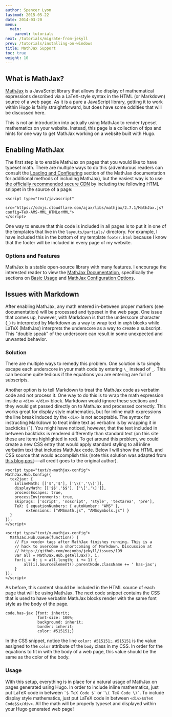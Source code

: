 ```yaml
---
author: Spencer Lyon
lastmod: 2015-05-22
date: 2014-03-20
menu:
  main:
    parent: tutorials
next: /tutorials/migrate-from-jekyll
prev: /tutorials/installing-on-windows
title: MathJax Support
toc: true
weight: 10
---
```


## What is MathJax?

[MathJax](http://www.mathjax.org/) is a JavaScript library that allows the display of mathematical expressions described via a LaTeX-style syntax in the HTML (or Markdown) source of a web page. As it is a pure a JavaScript library, getting it to work within Hugo is fairly straightforward, but does have some oddities that will be discussed here.

This is not an introduction into actually using MathJax to render typeset mathematics on your website. Instead, this page is a collection of tips and hints for one way to get MathJax working on a website built with Hugo.

## Enabling MathJax

The first step is to enable MathJax on pages that you would like to have typeset math. There are multiple ways to do this (adventurous readers can consult the [Loading and Configuring](http://docs.mathjax.org/en/latest/configuration.html) section of the MathJax documentation for additional methods of including MathJax), but the easiest way is to use [the officially recommended secure CDN](https://cdnjs.com/) by including the following HTML snippet in the source of a page:

    <script type="text/javascript"
      src="https://cdnjs.cloudflare.com/ajax/libs/mathjax/2.7.1/MathJax.js?config=TeX-AMS-MML_HTMLorMML">
    </script>

One way to ensure that this code is included in all pages is to put it in one of the templates that live in the `layouts/partials/` directory. For example, I have included this in the bottom of my template `footer.html` because I know that the footer will be included in every page of my website.

### Options and Features

MathJax is a stable open-source library with many features. I encourage the interested reader to view the [MathJax Documentation](http://docs.mathjax.org/en/latest/index.html), specifically the sections on [Basic Usage](http://docs.mathjax.org/en/latest/index.html#basic-usage) and [MathJax Configuration Options](http://docs.mathjax.org/en/latest/index.html#mathjax-configuration-options).

## Issues with Markdown

After enabling MathJax, any math entered in-between proper markers (see documentation) will be processed and typeset in the web page. One issue that comes up, however, with Markdown is that the underscore character (`_`) is interpreted by Markdown as a way to wrap text in `emph` blocks while LaTeX (MathJax) interprets the underscore as a way to create a subscript. This "double speak" of the underscore can result in some unexpected and unwanted behavior.

### Solution

There are multiple ways to remedy this problem. One solution is to simply escape each underscore in your math code by entering `\_` instead of `_`. This can become quite tedious if the equations you are entering are full of subscripts.

Another option is to tell Markdown to treat the MathJax code as verbatim code and not process it. One way to do this is to wrap the math expression inside a `<div>` `</div>` block. Markdown would ignore these sections and they would get passed directly on to MathJax and processed correctly. This works great for display style mathematics, but for inline math expressions the line break induced by the `<div>` is not acceptable. The syntax for instructing Markdown to treat inline text as verbatim is by wrapping it in backticks (`` ` ``). You might have noticed, however, that the text included in between backticks is rendered differently than standard text (on this site these are items highlighted in red). To get around this problem, we could create a new CSS entry that would apply standard styling to all inline verbatim text that includes MathJax code. Below I will show the HTML and CSS source that would accomplish this (note this solution was adapted from [this blog post](http://doswa.com/2011/07/20/mathjax-in-markdown.html)---all credit goes to the original author).

    <script type="text/x-mathjax-config">
    MathJax.Hub.Config({
      tex2jax: {
        inlineMath: [['$','$'], ['\\(','\\)']],
        displayMath: [['$$','$$'], ['\[','\]']],
        processEscapes: true,
        processEnvironments: true,
        skipTags: ['script', 'noscript', 'style', 'textarea', 'pre'],
        TeX: { equationNumbers: { autoNumber: "AMS" },
             extensions: ["AMSmath.js", "AMSsymbols.js"] }
      }
    });
    </script>

    <script type="text/x-mathjax-config">
      MathJax.Hub.Queue(function() {
        // Fix <code> tags after MathJax finishes running. This is a
        // hack to overcome a shortcoming of Markdown. Discussion at
        // https://github.com/mojombo/jekyll/issues/199
        var all = MathJax.Hub.getAllJax(), i;
        for(i = 0; i < all.length; i += 1) {
            all[i].SourceElement().parentNode.className += ' has-jax';
        }
    });
    </script>

As before, this content should be included in the HTML source of each page that will be using MathJax. The next code snippet contains the CSS that is used to have verbatim MathJax blocks render with the same font style as the body of the page.


    code.has-jax {font: inherit;
                  font-size: 100%;
                  background: inherit;
                  border: inherit;
                  color: #515151;}

In the CSS snippet, notice the line `color: #515151;`. `#515151` is the value assigned to the `color` attribute of the `body` class in my CSS. In order for the equations to fit in with the body of a web page, this value should be the same as the color of the body.

### Usage

With this setup, everything is in place for a natural usage of MathJax on pages generated using Hugo. In order to include inline mathematics, just put LaTeX code in between `` `$ TeX Code $` `` or `` `\( TeX Code \)` ``. To include display style mathematics, just put LaTeX code in between `<div>$$TeX Code$$</div>`. All the math will be properly typeset and displayed within your Hugo generated web page!
